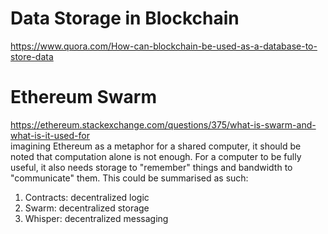 # Data Storage in Blockchain
https://www.quora.com/How-can-blockchain-be-used-as-a-database-to-store-data <br>

# Ethereum Swarm
https://ethereum.stackexchange.com/questions/375/what-is-swarm-and-what-is-it-used-for <br>
imagining Ethereum as a metaphor for a shared computer, it should be noted that computation alone is not enough. For a computer to be fully useful, it also needs storage to "remember" things and bandwidth to "communicate" them. This could be summarised as such:

1. Contracts: decentralized logic
2. Swarm: decentralized storage
3. Whisper: decentralized messaging
